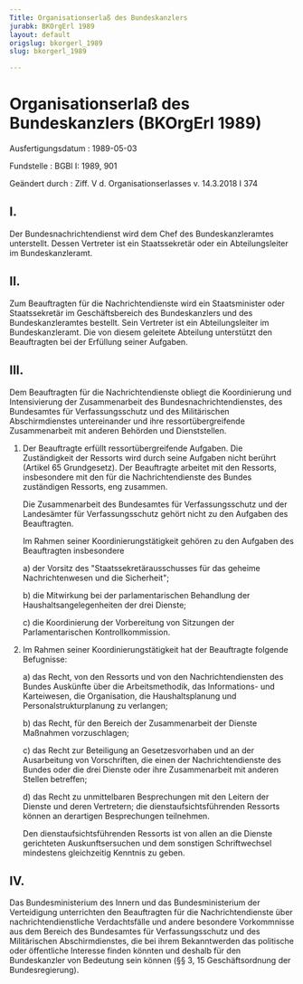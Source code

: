 ```yaml
---
Title: Organisationserlaß des Bundeskanzlers
jurabk: BKOrgErl 1989
layout: default
origslug: bkorgerl_1989
slug: bkorgerl_1989

---
```


# Organisationserlaß des Bundeskanzlers (BKOrgErl 1989)

Ausfertigungsdatum
:   1989-05-03

Fundstelle
:   BGBl I: 1989, 901

Geändert durch
:   Ziff. V d. Organisationserlasses v. 14.3.2018 I 374



## I.

Der Bundesnachrichtendienst wird dem Chef des Bundeskanzleramtes unterstellt. Dessen Vertreter ist ein Staatssekretär oder ein Abteilungsleiter im Bundeskanzleramt.


## II.

Zum Beauftragten für die Nachrichtendienste wird ein Staatsminister oder Staatssekretär im Geschäftsbereich des Bundeskanzlers und des Bundeskanzleramtes bestellt.
Sein Vertreter ist ein Abteilungsleiter im Bundeskanzleramt. Die von diesem geleitete Abteilung unterstützt den Beauftragten bei der Erfüllung seiner Aufgaben.


## III.

Dem Beauftragten für die Nachrichtendienste obliegt die Koordinierung und Intensivierung der Zusammenarbeit des Bundesnachrichtendienstes, des Bundesamtes für Verfassungsschutz und des Militärischen Abschirmdienstes untereinander und ihre ressortübergreifende Zusammenarbeit mit anderen Behörden und Dienststellen.

1.  Der Beauftragte erfüllt ressortübergreifende Aufgaben. Die Zuständigkeit der Ressorts wird durch seine Aufgaben nicht berührt (Artikel 65 Grundgesetz). Der Beauftragte arbeitet mit den Ressorts, insbesondere mit den für die Nachrichtendienste des Bundes zuständigen Ressorts, eng zusammen.

    Die Zusammenarbeit des Bundesamtes für Verfassungsschutz und der Landesämter für Verfassungsschutz gehört nicht zu den Aufgaben des Beauftragten.

    Im Rahmen seiner Koordinierungstätigkeit gehören zu den Aufgaben des Beauftragten insbesondere

    a)  der Vorsitz des "Staatssekretärausschusses für das geheime Nachrichtenwesen und die Sicherheit";


    b)  die Mitwirkung bei der parlamentarischen Behandlung der Haushaltsangelegenheiten der drei Dienste;


    c)  die Koordinierung der Vorbereitung von Sitzungen der Parlamentarischen Kontrollkommission.





2.  Im Rahmen seiner Koordinierungstätigkeit hat der Beauftragte folgende Befugnisse:

    a)  das Recht, von den Ressorts und von den Nachrichtendiensten des Bundes Auskünfte über die Arbeitsmethodik, das Informations- und Karteiwesen, die Organisation, die Haushaltsplanung und Personalstrukturplanung zu verlangen;


    b)  das Recht, für den Bereich der Zusammenarbeit der Dienste Maßnahmen vorzuschlagen;


    c)  das Recht zur Beteiligung an Gesetzesvorhaben und an der Ausarbeitung von Vorschriften, die einen der Nachrichtendienste des Bundes oder die drei Dienste oder ihre Zusammenarbeit mit anderen Stellen betreffen;


    d)  das Recht zu unmittelbaren Besprechungen mit den Leitern der Dienste und deren Vertretern; die dienstaufsichtsführenden Ressorts können an derartigen Besprechungen teilnehmen.




    Den dienstaufsichtsführenden Ressorts ist von allen an die Dienste gerichteten Auskunftsersuchen und dem sonstigen Schriftwechsel mindestens gleichzeitig Kenntnis zu geben.





## IV.

Das Bundesministerium des Innern und das Bundesministerium der Verteidigung unterrichten den Beauftragten für die Nachrichtendienste über nachrichtendienstliche Verdachtsfälle und andere besondere Vorkommnisse aus dem Bereich des Bundesamtes für Verfassungsschutz und des Militärischen Abschirmdienstes, die bei ihrem Bekanntwerden das politische oder öffentliche Interesse finden könnten und deshalb für den Bundeskanzler von Bedeutung sein können (§§ 3, 15 Geschäftsordnung der Bundesregierung).

